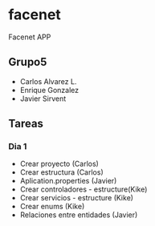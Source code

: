 # facenet
Facenet APP

## Grupo5
 
* Carlos Alvarez L.
* Enrique Gonzalez
* Javier Sirvent

## Tareas

### Dia 1
* Crear proyecto (Carlos)
* Crear estructura (Carlos)
* Aplication.properties (Javier)
* Crear controladores - estructure(Kike)
* Crear servicios - estructure (Kike)
* Crear enums (Kike)
* Relaciones entre entidades (Javier)
